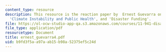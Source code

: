 ```yaml
---
content_type: resource
description: This resource is the reaction paper by  Ernest Guevarra on the topics
  'Climate Instability and Public Health', and 'Disaster Funding'.
file: https://ol-ocw-studio-app-qa.s3.amazonaws.com/courses/11-941-disaster-vulnerability-and-resilience-spring-2005/b9fd3f5aa97aab15b98a52375ef5c24d_ernest_guevarra4.pdf
file_type: application/pdf
resourcetype: Document
title: ernest_guevarra4.pdf
uid: b9fd3f5a-a97a-ab15-b98a-52375ef5c24d
---
```

